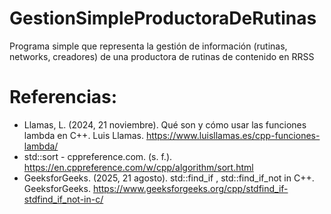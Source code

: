 # GestionSimpleProductoraDeRutinas
Programa simple que representa la gestión de información (rutinas, networks, creadores) de una productora de rutinas de contenido en RRSS



# Referencias:
- Llamas, L. (2024, 21 noviembre). Qué son y cómo usar las funciones lambda en C++. Luis Llamas. https://www.luisllamas.es/cpp-funciones-lambda/
- std::sort - cppreference.com. (s. f.). https://en.cppreference.com/w/cpp/algorithm/sort.html
- GeeksforGeeks. (2025, 21 agosto). std::find_if , std::find_if_not in C++. GeeksforGeeks. https://www.geeksforgeeks.org/cpp/stdfind_if-stdfind_if_not-in-c/
